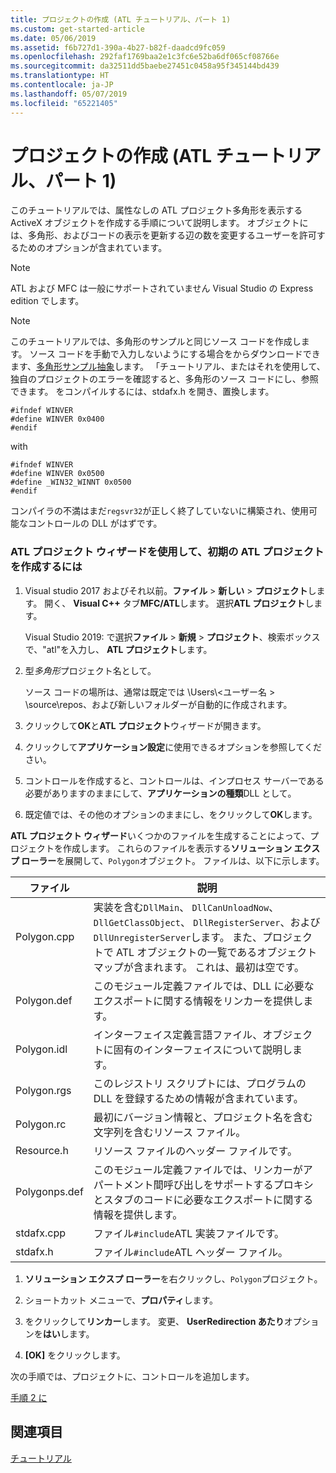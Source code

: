 ```yaml
---
title: プロジェクトの作成 (ATL チュートリアル、パート 1)
ms.custom: get-started-article
ms.date: 05/06/2019
ms.assetid: f6b727d1-390a-4b27-b82f-daadcd9fc059
ms.openlocfilehash: 292faf1769baa2e1c3fc6e52ba6df065cf08766e
ms.sourcegitcommit: da32511dd5baebe27451c0458a95f345144bd439
ms.translationtype: HT
ms.contentlocale: ja-JP
ms.lasthandoff: 05/07/2019
ms.locfileid: "65221405"
---
```

# <a name="creating-the-project-atl-tutorial-part-1"></a>プロジェクトの作成 (ATL チュートリアル、パート 1)

このチュートリアルでは、属性なしの ATL プロジェクト多角形を表示する ActiveX オブジェクトを作成する手順について説明します。 オブジェクトには、多角形、およびコードの表示を更新する辺の数を変更するユーザーを許可するためのオプションが含まれています。

> [!NOTE]
> ATL および MFC は一般にサポートされていません Visual Studio の Express edition でします。

> [!NOTE]
> このチュートリアルでは、多角形のサンプルと同じソース コードを作成します。 ソース コードを手動で入力しないようにする場合をからダウンロードできます、[多角形サンプル抽象](https://github.com/Microsoft/VCSamples/tree/master/VC2008Samples/ATL/Controls/Polygon)します。 「チュートリアル、またはそれを使用して、独自のプロジェクトのエラーを確認すると、多角形のソース コードにし、参照できます。
> をコンパイルするには、stdafx.h を開き、置換します。
> ```
> #ifndef WINVER
> #define WINVER 0x0400
> #endif
> ```
> with
> ```
> #ifndef WINVER
> #define WINVER 0x0500
> #define _WIN32_WINNT 0x0500
> #endif
> ```
> コンパイラの不満はまだ`regsvr32`が正しく終了していないに構築され、使用可能なコントロールの DLL がはずです。

### <a name="to-create-the-initial-atl-project-using-the-atl-project-wizard"></a>ATL プロジェクト ウィザードを使用して、初期の ATL プロジェクトを作成するには

1. Visual studio 2017 およびそれ以前。**ファイル** > **新しい** > **プロジェクト**します。 開く、 **Visual C++** タブ**MFC/ATL**します。 選択**ATL プロジェクト**します。

   Visual Studio 2019: で選択**ファイル** > **新規** > **プロジェクト**、検索ボックスで、"atl"を入力し、 **ATL プロジェクト**します。

1. 型*多角形*プロジェクト名として。

    ソース コードの場所は、通常は既定では \Users\\\<ユーザー名 > \source\repos、および新しいフォルダーが自動的に作成されます。

1. クリックして**OK**と**ATL プロジェクト**ウィザードが開きます。

1. クリックして**アプリケーション設定**に使用できるオプションを参照してください。

1. コントロールを作成すると、コントロールは、インプロセス サーバーである必要がありますのままにして、**アプリケーションの種類**DLL として。

1. 既定値では、その他のオプションのままにし、をクリックして**OK**します。

**ATL プロジェクト ウィザード**いくつかのファイルを生成することによって、プロジェクトを作成します。 これらのファイルを表示する**ソリューション エクスプ ローラー**を展開して、`Polygon`オブジェクト。 ファイルは、以下に示します。

|ファイル|説明|
|----------|-----------------|
|Polygon.cpp|実装を含む`DllMain`、 `DllCanUnloadNow`、 `DllGetClassObject`、 `DllRegisterServer`、および`DllUnregisterServer`します。 また、プロジェクトで ATL オブジェクトの一覧であるオブジェクト マップが含まれます。 これは、最初は空です。|
|Polygon.def|このモジュール定義ファイルでは、DLL に必要なエクスポートに関する情報をリンカーを提供します。|
|Polygon.idl|インターフェイス定義言語ファイル、オブジェクトに固有のインターフェイスについて説明します。|
|Polygon.rgs|このレジストリ スクリプトには、プログラムの DLL を登録するための情報が含まれています。|
|Polygon.rc|最初にバージョン情報と、プロジェクト名を含む文字列を含むリソース ファイル。|
|Resource.h|リソース ファイルのヘッダー ファイルです。|
|Polygonps.def|このモジュール定義ファイルでは、リンカーがアパートメント間呼び出しをサポートするプロキシとスタブのコードに必要なエクスポートに関する情報を提供します。|
|stdafx.cpp|ファイル`#include`ATL 実装ファイルです。|
|stdafx.h|ファイル`#include`ATL ヘッダー ファイル。|

1. **ソリューション エクスプ ローラー**を右クリックし、`Polygon`プロジェクト。

1. ショートカット メニューで、**プロパティ**します。

1. をクリックして**リンカー**します。 変更、 **UserRedirection あたり**オプションを**はい**します。

1. **[OK]** をクリックします。

次の手順では、プロジェクトに、コントロールを追加します。

[手順 2 に](../atl/adding-a-control-atl-tutorial-part-2.md)

## <a name="see-also"></a>関連項目

[チュートリアル](../atl/active-template-library-atl-tutorial.md)

